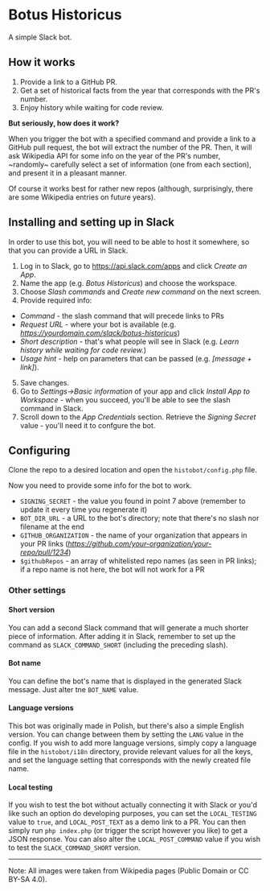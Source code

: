 # Botus Historicus

A simple Slack bot.

## How it works

1. Provide a link to a GitHub PR.
2. Get a set of historical facts from the year that corresponds with the PR's number.
3. Enjoy history while waiting for code review.

**But seriously, how does it work?**

When you trigger the bot with a specified command and provide a link to a GitHub pull request, the bot will extract the number of the PR. Then, it will ask Wikipedia API for some info on the year of the PR's number, ~randomly~ carefully select a set of information (one from each section), and present it in a pleasant manner.

Of course it works best for rather new repos (although, surprisingly, there are some Wikipedia entries on future years).



## Installing and setting up in Slack

In order to use this bot, you will need to be able to host it somewhere, so that you can provide a URL in Slack.

1. Log in to Slack, go to https://api.slack.com/apps and click *Create an App*.
2. Name the app (e.g. *Botus Historicus*) and choose the workspace.
3. Choose _Slash commands_ and _Create new command_ on the next screen.
4. Provide required info:
  - *Command* - the slash command that will precede links to PRs
  - *Request URL* - where your bot is available (e.g. *https://yourdomain.com/slack/botus-historicus*)
  - *Short description* - that's what people will see in Slack (e.g. *Learn history while waiting for code review.*)
  - *Usage hint* - help on parameters that can be passed (e.g. *[message + link]*).
5. Save changes.
6. Go to *Settings->Basic information* of your app and click *Install App to Workspace* - when you succeed, you'll be able to see the slash command in Slack.
7. Scroll down to the *App Credentials* section. Retrieve the *Signing Secret* value - you'll need it to confgure the bot.



## Configuring

Clone the repo to a desired location and open the `histobot/config.php` file.

Now you need to provide some info for the bot to work.

- `SIGNING_SECRET` - the value you found in point 7 above (remember to update it every time you regenerate it)
- `BOT_DIR_URL` - a URL to the bot's directory; note that there's no slash nor filename at the end
- `GITHUB_ORGANIZATION` - the name of your organization that appears in your PR links (*https://github.com/your-organization/your-repo/pull/1234*)
- `$githubRepos` - an array of whitelisted repo names (as seen in PR links); if a repo name is not here, the bot will not work for a PR


### Other settings

#### Short version
You can add a second Slack command that will generate a much shorter piece of information. After adding it in Slack, remember to set up the command as `SLACK_COMMAND_SHORT` (including the preceding slash).

#### Bot name
You can define the bot's name that is displayed in the generated Slack message. Just alter tne `BOT_NAME` value.

#### Language versions
This bot was originally made in Polish, but there's also a simple English version. You can change between them by setting the `LANG` value in the config. If you wish to add more language versions, simply copy a language file in the `histobot/i18n` directory, provide relevant values for all the keys, and set the language setting that corresponds with the newly created file name.

#### Local testing
If you wish to test the bot without actually connecting it with Slack or you'd like such an option do developing purposes, you can set the `LOCAL_TESTING` value to `true`, and `LOCAL_POST_TEXT` as a demo link to a PR. You can then simply run `php index.php` (or trigger the script however you like) to get a JSON response. You can also alter the `LOCAL_POST_COMMAND` value if you wish to test the `SLACK_COMMAND_SHORT` version.



---
Note: All images were taken from Wikipedia pages (Public Domain or CC BY-SA 4.0).
